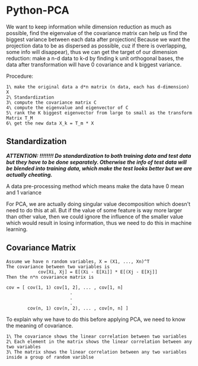 # Python-PCA

We want to keep information while dimension reduction as much as possible, find the eigenvalue of 
the covariance matrix can help us find the biggest variance between each data after projection( Because
 we want the projection data to be as dispersed as possible, cuz if there is overlapping, some info will
 disappear), thus we can get the target of our dimension reduction: make a n-d data to k-d by finding k 
 unit orthogonal bases, the data after transformation will have 0 covariance and k biggest variance.
 
Procedure:
```
1\ make the original data a d*n matrix (n data, each has d-dimension) X
2\ Standardization
3\ compute the covariance matrix C
4\ compute the eigenvalue and eigenvector of C
5\ rank the K biggest eigenvector from large to small as the transform Matrix T_M
6\ get the new data X_k = T_m * X
```

## Standardization
**_ATTENTION:
!!!!!!!!
Do standardization to both training data and test data but they have to be done separately. Otherwise
the info of test data will be blended into training data, which make the test looks better but we
are actually cheating._**

A data pre-processing method which means make the data have 0 mean and 1 variance

For PCA, we are actually doing singular value decomposition which doesn't need to do this
at all. But if the value of some feature is way more larger than other value, then we could ignore
the influence of the smaller value which would result in losing information, thus we need to 
do this in machine learning.


## Covariance Matrix
```
Assume we have n random variables, X = (X1, ..., Xn)^T
The covariance between two variables is 
            cov[Xi, Xj] = E[(Xi - E[Xi]] * E[(Xj - E[Xj]] 
Then the n*n covariance matrix is

cov = [ cov(1, 1) cov[1, 2], ... , cov[1, n]
                        .
                        .
                        .
        cov(n, 1) cov(n, 2), ... , cov[n, n] ]
```
To explain why we have to do this before applying PCA, we need to know the meaning of covariance.
```
1\ The covariance shows the linear correlation between two variables
2\ Each element in the matrix shows the linear correlation between any two variables
3\ The matrix shows the linear correlation between any two variables inside a group of random variblse
```
